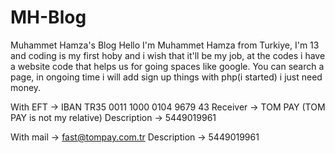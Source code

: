 # MH-Blog
Muhammet Hamza's Blog
Hello I'm Muhammet Hamza from Turkiye, I'm 13 and coding is my first hoby and i wish that it'll be my job, at the codes i have a website code that helps us for going
spaces like google. You can search a page, in ongoing time i will add sign up things with php(i started) i just need money.

With EFT -> IBAN TR35 0011 1000 0104 9679 43
Receiver -> TOM PAY     (TOM PAY is not my relative)
Description -> 5449019961

With mail -> fast@tompay.com.tr
Description -> 5449019961
